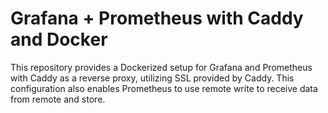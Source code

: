 # Grafana + Prometheus with Caddy and Docker

This repository provides a Dockerized setup for Grafana and Prometheus with Caddy as a reverse proxy, utilizing SSL provided by Caddy. This configuration also enables Prometheus to use remote write to receive data from remote and store.
